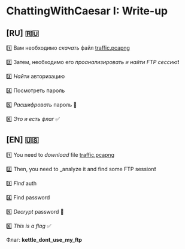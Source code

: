 # ChattingWithCaesar I: Write-up

## [RU] :ru:

:one: Вам необходимо _скачать_ файл [traffic.pcapng](attachments/traffic.pcapng)

:two: Затем, необходимо его _проанализировать и найти FTP сессию_:heavy_exclamation_mark:

:three: _Найти_ авторизацию

:four: Посмотреть пароль 

:five: _Расшифровать_ пароль :key:

:six: _Это и есть флаг_ :white_check_mark:

## [EN] :us:

:one: You need to _download_ file [traffic.pcapng](attachments/traffic.pcapng)
 
:two: Then, you need to _analyze it and find some FTP session:heavy_exclamation_mark:

:three: _Find_ auth

:four: Find password

:five: _Decrypt_ password :key:

:six: _This is a flag_ :white_check_mark:

Флаг: **kettle_dont_use_my_ftp**
